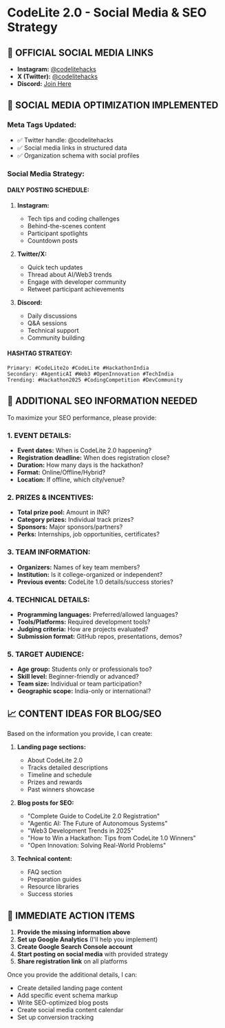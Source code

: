 # CodeLite 2.0 - Social Media & SEO Strategy

## 🔗 OFFICIAL SOCIAL MEDIA LINKS
- **Instagram:** [@codelitehacks](https://www.instagram.com/codelitehacks/)
- **X (Twitter):** [@codelitehacks](https://x.com/codelitehacks)
- **Discord:** [Join Here](https://discord.gg/pqENhTcc)

## 📱 SOCIAL MEDIA OPTIMIZATION IMPLEMENTED

### Meta Tags Updated:
- ✅ Twitter handle: @codelitehacks
- ✅ Social media links in structured data
- ✅ Organization schema with social profiles

### Social Media Strategy:

#### DAILY POSTING SCHEDULE:
1. **Instagram:**
   - Tech tips and coding challenges
   - Behind-the-scenes content
   - Participant spotlights
   - Countdown posts

2. **Twitter/X:**
   - Quick tech updates
   - Thread about AI/Web3 trends
   - Engage with developer community
   - Retweet participant achievements

3. **Discord:**
   - Daily discussions
   - Q&A sessions
   - Technical support
   - Community building

#### HASHTAG STRATEGY:
```
Primary: #CodeLite2o #CodeLite #HackathonIndia
Secondary: #AgenticAI #Web3 #OpenInnovation #TechIndia
Trending: #Hackathon2025 #CodingCompetition #DevCommunity
```

## 🎯 ADDITIONAL SEO INFORMATION NEEDED

To maximize your SEO performance, please provide:

### 1. EVENT DETAILS:
- **Event dates:** When is CodeLite 2.0 happening?
- **Registration deadline:** When does registration close?
- **Duration:** How many days is the hackathon?
- **Format:** Online/Offline/Hybrid?
- **Location:** If offline, which city/venue?

### 2. PRIZES & INCENTIVES:
- **Total prize pool:** Amount in INR?
- **Category prizes:** Individual track prizes?
- **Sponsors:** Major sponsors/partners?
- **Perks:** Internships, job opportunities, certificates?

### 3. TEAM INFORMATION:
- **Organizers:** Names of key team members?
- **Institution:** Is it college-organized or independent?
- **Previous events:** CodeLite 1.0 details/success stories?

### 4. TECHNICAL DETAILS:
- **Programming languages:** Preferred/allowed languages?
- **Tools/Platforms:** Required development tools?
- **Judging criteria:** How are projects evaluated?
- **Submission format:** GitHub repos, presentations, demos?

### 5. TARGET AUDIENCE:
- **Age group:** Students only or professionals too?
- **Skill level:** Beginner-friendly or advanced?
- **Team size:** Individual or team participation?
- **Geographic scope:** India-only or international?

## 📈 CONTENT IDEAS FOR BLOG/SEO

Based on the information you provide, I can create:

1. **Landing page sections:**
   - About CodeLite 2.0
   - Tracks detailed descriptions
   - Timeline and schedule
   - Prizes and rewards
   - Past winners showcase

2. **Blog posts for SEO:**
   - "Complete Guide to CodeLite 2.0 Registration"
   - "Agentic AI: The Future of Autonomous Systems"
   - "Web3 Development Trends in 2025"
   - "How to Win a Hackathon: Tips from CodeLite 1.0 Winners"
   - "Open Innovation: Solving Real-World Problems"

3. **Technical content:**
   - FAQ section
   - Preparation guides
   - Resource libraries
   - Success stories

## 🚀 IMMEDIATE ACTION ITEMS

1. **Provide the missing information above**
2. **Set up Google Analytics** (I'll help you implement)
3. **Create Google Search Console account**
4. **Start posting on social media** with provided strategy
5. **Share registration link** on all platforms

Once you provide the additional details, I can:
- Create detailed landing page content
- Add specific event schema markup
- Write SEO-optimized blog posts
- Create social media content calendar
- Set up conversion tracking